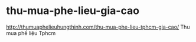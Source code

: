 # thu-mua-phe-lieu-gia-cao
http://thumuaphelieuhungthinh.com/thu-mua-phe-lieu-tphcm-gia-cao/ Thu mua phế liệu Tphcm
